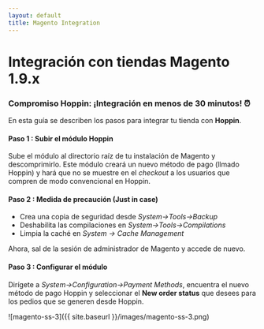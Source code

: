 ```yaml
---
layout: default
title: Magento Integration
---
```


# Integración con tiendas Magento 1.9.x
### Compromiso Hoppin: ¡Integración en menos de 30 minutos! :alarm_clock:

En esta guía se describen los pasos para integrar tu tienda con **Hoppin**.


#### Paso 1 : Subir el módulo Hoppin

Sube el módulo al directorio raíz de tu  instalación de Magento y descomprimirlo. Este módulo creará un nuevo método de pago (llmado Hoppin) y hará que no se muestre en el *checkout* a los usuarios que compren de modo convencional en Hoppin.


#### Paso 2 : Medida de precaución (Just in case)

* Crea una copia de seguridad desde *System->Tools->Backup*
* Deshabilita las compilaciones en *System->Tools->Compilations*
* Limpia la caché en *System -> Cache Management*

Ahora, sal de la sesión de administrador de Magento y accede de nuevo.


#### Paso 3 : Configurar el módulo

Dirígete a *System->Configuration->Payment Methods*, encuentra el nuevo método de pago Hoppin y seleccionar el **New order status** que desees para los pedios que se generen desde Hoppin.

![magento-ss-3]({{ site.baseurl }}/images/magento-ss-3.png)
